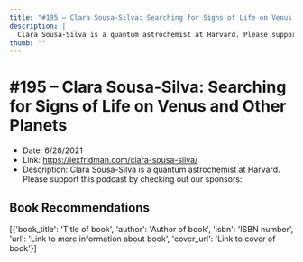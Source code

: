 ```yaml
---
title: "#195 – Clara Sousa-Silva: Searching for Signs of Life on Venus and Other Planets"
description: |
  Clara Sousa-Silva is a quantum astrochemist at Harvard. Please support this podcast by checking out our sponsors:"
thumb: ""
---
```


# #195 – Clara Sousa-Silva: Searching for Signs of Life on Venus and Other Planets

  - Date: 6/28/2021
  - Link: https://lexfridman.com/clara-sousa-silva/
  - Description: Clara Sousa-Silva is a quantum astrochemist at Harvard. Please support this podcast by checking out our sponsors:

## Book Recommendations

[{'book_title': 'Title of book', 'author': 'Author of book', 'isbn': 'ISBN number', 'url': 'Link to more information about book', 'cover_url': 'Link to cover of book'}]